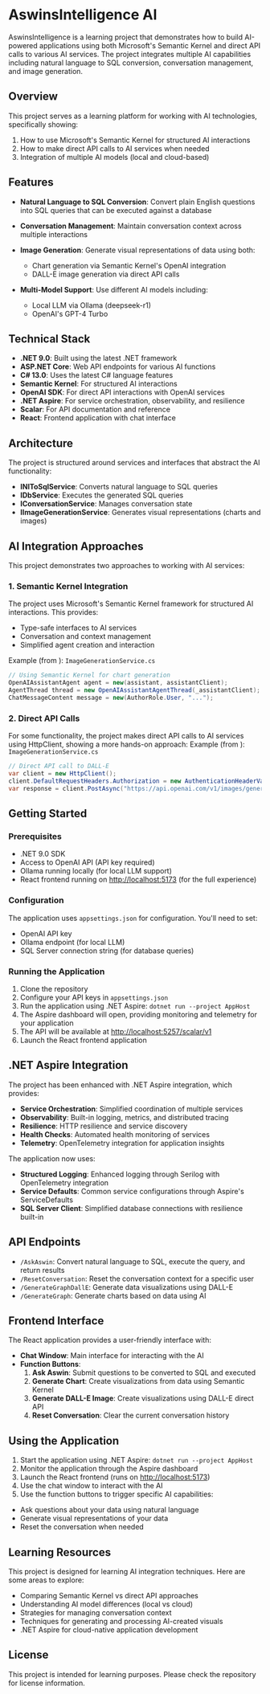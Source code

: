# AswinsIntelligence AI

AswinsIntelligence is a learning project that demonstrates how to build AI-powered applications using both Microsoft's
Semantic Kernel and direct API calls to various AI services. The project integrates multiple AI capabilities including
natural language to SQL conversion, conversation management, and image generation.

## Overview

This project serves as a learning platform for working with AI technologies, specifically showing:

1. How to use Microsoft's Semantic Kernel for structured AI interactions
2. How to make direct API calls to AI services when needed
3. Integration of multiple AI models (local and cloud-based)

## Features

- **Natural Language to SQL Conversion**: Convert plain English questions into SQL queries that can be executed against
  a database
- **Conversation Management**: Maintain conversation context across multiple interactions
- **Image Generation**: Generate visual representations of data using both:
    - Chart generation via Semantic Kernel's OpenAI integration
    - DALL-E image generation via direct API calls

- **Multi-Model Support**: Use different AI models including:
    - Local LLM via Ollama (deepseek-r1)
    - OpenAI's GPT-4 Turbo

## Technical Stack

- **.NET 9.0**: Built using the latest .NET framework
- **ASP.NET Core**: Web API endpoints for various AI functions
- **C# 13.0**: Uses the latest C# language features
- **Semantic Kernel**: For structured AI interactions
- **OpenAI SDK**: For direct API interactions with OpenAI services
- **.NET Aspire**: For service orchestration, observability, and resilience
- **Scalar**: For API documentation and reference
- **React**: Frontend application with chat interface

## Architecture

The project is structured around services and interfaces that abstract the AI functionality:

- **INlToSqlService**: Converts natural language to SQL queries
- **IDbService**: Executes the generated SQL queries
- **IConversationService**: Manages conversation state
- **IImageGenerationService**: Generates visual representations (charts and images)

## AI Integration Approaches

This project demonstrates two approaches to working with AI services:

### 1. Semantic Kernel Integration

The project uses Microsoft's Semantic Kernel framework for structured AI interactions. This provides:

- Type-safe interfaces to AI services
- Conversation and context management
- Simplified agent creation and interaction

Example (from ): `ImageGenerationService.cs`

```csharp 
// Using Semantic Kernel for chart generation 
OpenAIAssistantAgent agent = new(assistant, assistantClient); 
AgentThread thread = new OpenAIAssistantAgentThread(_assistantClient); 
ChatMessageContent message = new(AuthorRole.User, "...");
``` 

### 2. Direct API Calls

For some functionality, the project makes direct API calls to AI services using HttpClient, showing a more hands-on
approach:
Example (from ): `ImageGenerationService.cs`

```csharp 
// Direct API call to DALL-E 
var client = new HttpClient(); 
client.DefaultRequestHeaders.Authorization = new AuthenticationHeaderValue("Bearer", _configuration["OpenAi:ApiKey"]); 
var response = client.PostAsync("https://api.openai.com/v1/images/generations)", content).GetAwaiter().GetResult();
``` 

## Getting Started

### Prerequisites

- .NET 9.0 SDK
- Access to OpenAI API (API key required)
- Ollama running locally (for local LLM support)
- React frontend running on [http://localhost:5173](http://localhost:5173) (for the full experience)

### Configuration

The application uses `appsettings.json` for configuration. You'll need to set:

- OpenAI API key
- Ollama endpoint (for local LLM)
- SQL Server connection string (for database queries)

### Running the Application

1. Clone the repository
2. Configure your API keys in `appsettings.json`
3. Run the application using .NET Aspire: `dotnet run --project AppHost`
4. The Aspire dashboard will open, providing monitoring and telemetry for your application
5. The API will be available at [http://localhost:5257/scalar/v1](http://localhost:5257/scalar/v1)
6. Launch the React frontend application

## .NET Aspire Integration

The project has been enhanced with .NET Aspire integration, which provides:

- **Service Orchestration**: Simplified coordination of multiple services
- **Observability**: Built-in logging, metrics, and distributed tracing
- **Resilience**: HTTP resilience and service discovery
- **Health Checks**: Automated health monitoring of services
- **Telemetry**: OpenTelemetry integration for application insights

The application now uses:

- **Structured Logging**: Enhanced logging through Serilog with OpenTelemetry integration
- **Service Defaults**: Common service configurations through Aspire's ServiceDefaults
- **SQL Server Client**: Simplified database connections with resilience built-in

## API Endpoints

- `/AskAswin`: Convert natural language to SQL, execute the query, and return results
- `/ResetConversation`: Reset the conversation context for a specific user
- `/GenerateGraphDallE`: Generate data visualizations using DALL-E
- `/GenerateGraph`: Generate charts based on data using AI

## Frontend Interface

The React application provides a user-friendly interface with:

- **Chat Window**: Main interface for interacting with the AI
- **Function Buttons**:
    1. **Ask Aswin**: Submit questions to be converted to SQL and executed
    2. **Generate Chart**: Create visualizations from data using Semantic Kernel
    3. **Generate DALL-E Image**: Create visualizations using DALL-E direct API
    4. **Reset Conversation**: Clear the current conversation history

## Using the Application

1. Start the application using .NET Aspire: `dotnet run --project AppHost`
2. Monitor the application through the Aspire dashboard
3. Launch the React frontend (runs on [http://localhost:5173](http://localhost:5173))
4. Use the chat window to interact with the AI
5. Use the function buttons to trigger specific AI capabilities:

- Ask questions about your data using natural language
- Generate visual representations of your data
- Reset the conversation when needed

## Learning Resources

This project is designed for learning AI integration techniques. Here are some areas to explore:

- Comparing Semantic Kernel vs direct API approaches
- Understanding AI model differences (local vs cloud)
- Strategies for managing conversation context
- Techniques for generating and processing AI-created visuals
- .NET Aspire for cloud-native application development

## License

This project is intended for learning purposes. Please check the repository for license information.
